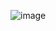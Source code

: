 ![image](https://github.com/shljsl75891/github-profile-fetcher/assets/56100355/5e065aab-9289-4662-b6a7-72e3af13540c)
